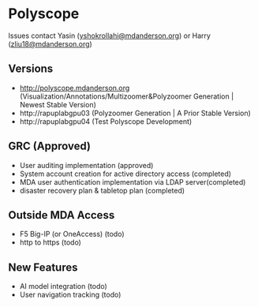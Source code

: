 # Polyscope 

Issues contact Yasin (yshokrollahi@mdanderson.org) or Harry (zliu18@mdanderson.org)

## Versions
- http://polyscope.mdanderson.org (Visualization/Annotations/Multizoomer&Polyzoomer Generation | Newest Stable Version)
- http://rapuplabgpu03 (Polyzoomer Generation | A Prior Stable Version) 
- http://rapuplabgpu04 (Test Polyscope Development)

## GRC (Approved)
- User auditing implementation (approved)
- System account creation for active directory access (completed)
- MDA user authentication implementation via LDAP server(completed)
- disaster recovery plan & tabletop plan (completed)

## Outside MDA Access
- F5 Big-IP (or OneAccess) (todo)
- http to https (todo)

## New Features
- AI model integration (todo)
- User navigation tracking (todo)
